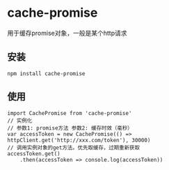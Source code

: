 # cache-promise
用于缓存promise对象，一般是某个http请求

## 安装
```
npm install cache-promise
```
## 使用
```
import CachePromise from 'cache-promise'
// 实例化
// 参数1: promise方法 参数2: 缓存时效（毫秒）
var accessToken = new CachePromise(() => httpClient.get('http://xxx.com/token'), 30000)
// 调用实例对象的get方法。优先取缓存，过期重新获取
accessToken.get()
    .then(accessToken => console.log(accessToken))
```